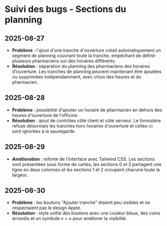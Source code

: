 # Suivi des bugs - Sections du planning

## 2025-08-27
- **Problème** : l'ajout d'une tranche d'ouverture créait automatiquement un segment de planning couvrant toute la tranche, empêchant de définir plusieurs pharmaciens sur des horaires différents.
- **Résolution** : séparation du planning des pharmaciens des horaires d'ouverture. Les tranches de planning peuvent maintenant être ajoutées ou supprimées indépendamment, avec choix des heures et du pharmacien.

## 2025-08-28
- **Problème** : possibilité d'ajouter un horaire de pharmacien en dehors des heures d'ouverture de l'officine.
- **Résolution** : ajout de contrôles côté client et côté serveur. Le formulaire refuse désormais les tranches hors horaires d'ouverture et celles-ci sont ignorées à la sauvegarde.

## 2025-08-29
- **Amélioration** : refonte de l'interface avec Tailwind CSS. Les sections sont présentées sous forme de cartes, les sections 0 et 3 partagent une ligne en deux colonnes et les sections 1 et 2 occupent chacune toute la largeur.

## 2025-08-30
- **Problème** : les boutons "Ajouter tranche" étaient peu visibles et ne respectaient pas le design Apple.
- **Résolution** : style unifié des boutons avec une couleur bleue, des coins arrondis et un symbole « + » pour améliorer la visibilité.
